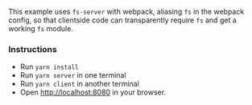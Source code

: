 This example uses `fs-server` with webpack, aliasing `fs` in the webpack config, so that clientside code can transparently require `fs` and get a working `fs` module.

### Instructions

* Run `yarn install`
* Run `yarn server` in one terminal
* Run `yarn client` in another terminal
* Open <http://localhost:8080> in your browser.

